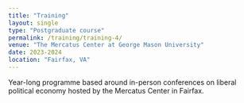 ```yaml
---
title: "Training"
layout: single
type: "Postgraduate course"
permalink: /training/training-4/
venue: "The Mercatus Center at George Mason University"
date: 2023-2024
location: "Fairfax, VA"
---
```


Year-long programme based around in-person conferences on liberal political economy hosted by the Mercatus Center in Fairfax.
